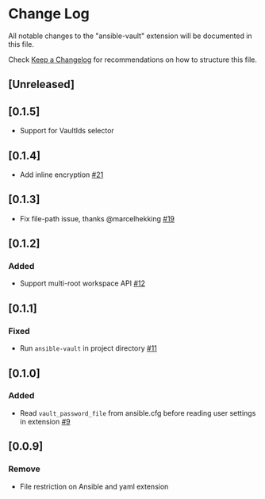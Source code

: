 # Change Log
All notable changes to the "ansible-vault" extension will be documented in this file.

Check [Keep a Changelog](http://keepachangelog.com/) for recommendations on how to structure this file.

## [Unreleased]

## [0.1.5]
- Support for VaultIds selector

## [0.1.4]
- Add inline encryption [#21](https://github.com/dhoeric/vscode-ansible-vault/pull/21)

## [0.1.3]
- Fix file-path issue, thanks @marcelhekking [#19](https://github.com/dhoeric/vscode-ansible-vault/pull/19)

## [0.1.2]
### Added
- Support multi-root workspace API [#12](https://github.com/dhoeric/vscode-ansible-vault/issues/12)

## [0.1.1]
### Fixed
- Run `ansible-vault` in project directory [#11](https://github.com/dhoeric/vscode-ansible-vault/issues/11)

## [0.1.0]
### Added
- Read `vault_password_file` from ansible.cfg before reading user settings in extension [#9](/../../issues/9)

## [0.0.9]
### Remove
- File restriction on Ansible and yaml extension
